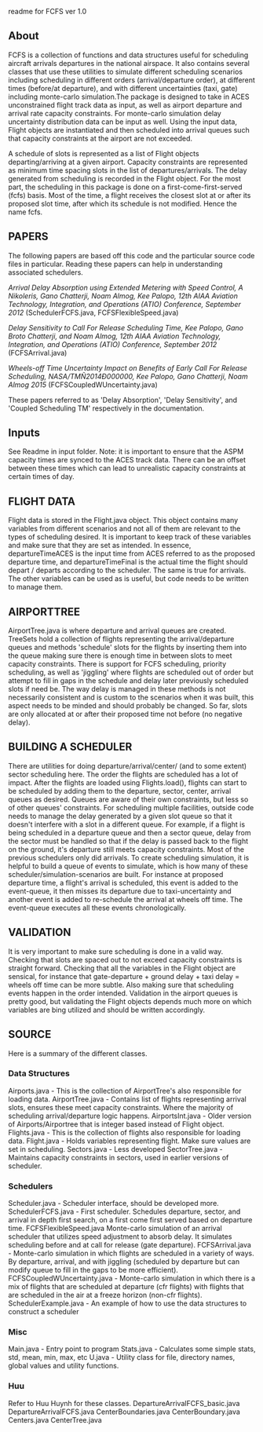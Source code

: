 readme for FCFS ver 1.0

## About

FCFS is a collection of functions and data structures useful for scheduling aircraft arrivals departures in the national airspace. It also contains several classes that use these utilities to simulate different scheduling scenarios including scheduling in different orders (arrival/departure order), at different times (before/at departure), and with different uncertainties (taxi, gate) including monte-carlo simulation.The package is designed to take in ACES unconstrained flight track data as input, as well as airport departure and arrival rate capacity constraints. For monte-carlo simulation delay uncertainty distribution data can be input as well. Using the input data, Flight objects are instantiated and then scheduled into arrival queues such that capacity constraints at the airport are not exceeded. 

A schedule of slots is represented as a list of Flight objects departing/arriving at a given airport. Capacity constraints are represented as minimum time spacing slots in the list of departures/arrivals. The delay generated from scheduling is recorded in the Flight object. For the most part, the scheduling in this package is done on a first-come-first-served (fcfs) basis. Most of the time, a flight receives the closest slot at or after its proposed slot time, after which its schedule is not modified. Hence the name fcfs.

## PAPERS
The following papers are based off this code and the particular source code files in particular. Reading these papers can help in understanding associated schedulers.

*Arrival Delay Absorption using Extended Metering with Speed Control, A Nikoleris, Gano Chatterji, Noam Almog, Kee Palopo, 12th AIAA Aviation Technology, Integration, and Operations (ATIO) Conference, September 2012*
(SchedulerFCFS.java, FCFSFlexibleSpeed.java)

*Delay Sensitivity to Call For Release Scheduling Time, Kee Palopo, Gano Broto Chatterji, and Noam Almog, 12th AIAA Aviation Technology, Integration, and Operations (ATIO) Conference, September 2012*
(FCFSArrival.java)

*Wheels-off Time Uncertainty Impact on Benefits of Early Call For Release Scheduling, NASA/TMÑ2014Ð000000, Kee Palopo, Gano Chatterji, Noam Almog 2015*
(FCFSCoupledWUncertainty.java)

These papers referred to as 'Delay Absorption', 'Delay Sensitivity', and 'Coupled Scheduling TM' respectively in the documentation.

## Inputs

See Readme in input folder.
Note: it is important to ensure that the ASPM capacity times are synced to the ACES track data. There can be an offset between these times which can lead to unrealistic capacity constraints at certain times of day.

## FLIGHT DATA
Flight data is stored in the Flight.java object. This object contains many variables from different scenarios and not all of them are relevant to the types of scheduling desired. It is important to keep track of these variables and make sure that they are set as intended. In essence, departureTimeACES is the input time from ACES referred to as the proposed departure time, and departureTimeFinal is the actual time the flight should depart / departs according to the scheduler. The same is true for arrivals. The other variables can be used as is useful, but code needs to be written to manage them. 

## AIRPORTTREE
AirportTree.java is where departure and arrival queues are created. TreeSets hold a collection of flights representing the arrival/departure queues and methods 'schedule' slots for the flights by inserting them into the queue making sure there is enough time in between slots to meet capacity constraints. There is support for FCFS scheduling, priority scheduling, as well as 'jiggling' where flights are scheduled out of order but attempt to fill in gaps in the schedule and delay later previously scheduled slots if need be. The way delay is managed in these methods is not necessarily consistent and is custom to the scenarios when it was built, this aspect needs to be minded and should probably be changed. So far, slots are only allocated at or after their proposed time not before (no negative delay).

## BUILDING A SCHEDULER
There are utilities for doing departure/arrival/center/ (and to some extent) sector scheduling here. The order the flights are scheduled has a lot of impact. After the flights are loaded using Flights.load(), flights can start to be scheduled by adding them to the departure, sector, center, arrival queues as desired. Queues are aware of their own constraints, but less so of other queues' constraints. For scheduling multiple facilities, outside code needs to manage the delay generated by a given slot queue so that it doesn't interfere with a slot in a different queue. For example, if a flight is being scheduled in a departure queue and then a sector queue, delay from the sector must be handled so that if the delay is passed back to the flight on the ground, it's departure still meets capacity constraints. Most of the previous schedulers only did arrivals.
To create scheduling simulation, it is helpful to build a queue of events to simulate, which is how many of these scheduler/simulation-scenarios are built. For instance at proposed departure time, a flight's arrival is scheduled, this event is added to the event-queue, it then misses its departure due to taxi-uncertainty and another event is added to re-schedule the arrival at wheels off time. The event-queue executes all these events chronologically.

## VALIDATION
It is very important to make sure scheduling is done in a valid way. Checking that slots are spaced out to not exceed capacity constraints is straight forward. Checking that all the variables in the Flight object are sensical, for instance that gate-departure + ground delay + taxi delay = wheels off time can be more subtle. Also making sure that scheduling events happen in the order intended. Validation in the airport queues is pretty good, but validating the Flight objects depends much more on which variables are bing utilized and should be written accordingly.


## SOURCE
Here is a summary of the different classes.

### Data Structures 
Airports.java - This is the collection of AirportTree's also responsible for loading data.
AirportTree.java - Contains list of flights representing arrival slots, ensures these meet capacity constraints. Where the majority of scheduling arrival/departure logic happens.
AirportsInt.java - Older version of Airports/Airportree that is integer based instead of Flight object.
Flights.java - This is the collection of flights also responsible for loading data.
Flight.java - Holds variables representing flight. Make sure values are set in scheduling.
Sectors.java - Less developed
SectorTree.java - Maintains capacity constraints in sectors, used in earlier versions of scheduler.

### Schedulers
Scheduler.java - Scheduler interface, should be developed more.
SchedulerFCFS.java - First scheduler. Schedules departure, sector, and arrival in depth first search, on a first come first served based on departure time.
FCFSFlexibleSpeed.java Monte-carlo simulation of an arrival scheduler that utilizes speed adjustment to absorb delay. It simulates scheduling before and at call for release (gate departure).
FCFSArrival.java - Monte-carlo simulation  in which flights are scheduled in a variety of ways. By departure, arrival, and with jiggling (scheduled by departure but can modify queue to fill in the gaps to be more efficient).
FCFSCoupledWUncertainty.java - Monte-carlo simulation in which there is a mix of flights that are scheduled at departure (cfr flights) with flights that are scheduled in the air at a freeze horizon (non-cfr flights).
SchedulerExample.java - An example of how to use the data structures to construct a scheduler

### Misc
Main.java - Entry point to program
Stats.java - Calculates some simple stats, std, mean, min, max, etc
U.java - Utility class for file, directory names, global values and utility functions.

### Huu
Refer to Huu Huynh for these classes.
DepartureArrivalFCFS_basic.java
DepartureArrivalFCFS.java
CenterBoundaries.java
CenterBoundary.java
Centers.java
CenterTree.java


